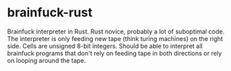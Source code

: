 # brainfuck-rust
Brainfuck interpreter in Rust. Rust novice, probably a lot of suboptimal code.
The interpreter is only feeding new tape (think turing machines) on the right side.
Cells are 
unsigned 8-bit integers. Should be able to interpret all brainfuck programs that don't
rely on feeding tape in both directions or rely on looping around the tape.